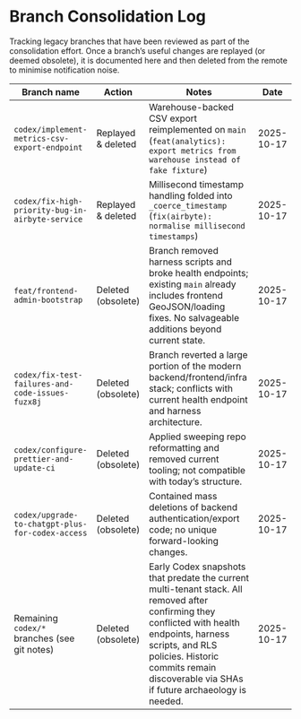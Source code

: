 # Branch Consolidation Log

Tracking legacy branches that have been reviewed as part of the consolidation effort. Once a branch’s useful changes are replayed (or deemed obsolete), it is documented here and then deleted from the remote to minimise notification noise.

| Branch name                                      | Action             | Notes                                                                                                                                                                                                                                                    | Date       |
| ------------------------------------------------ | ------------------ | -------------------------------------------------------------------------------------------------------------------------------------------------------------------------------------------------------------------------------------------------------- | ---------- |
| `codex/implement-metrics-csv-export-endpoint`    | Replayed & deleted | Warehouse-backed CSV export reimplemented on `main` (`feat(analytics): export metrics from warehouse instead of fake fixture`)                                                                                                                           | 2025-10-17 |
| `codex/fix-high-priority-bug-in-airbyte-service` | Replayed & deleted | Millisecond timestamp handling folded into `_coerce_timestamp` (`fix(airbyte): normalise millisecond timestamps`)                                                                                                                                        | 2025-10-17 |
| `feat/frontend-admin-bootstrap`                  | Deleted (obsolete) | Branch removed harness scripts and broke health endpoints; existing `main` already includes frontend GeoJSON/loading fixes. No salvageable additions beyond current state.                                                                               | 2025-10-17 |
| `codex/fix-test-failures-and-code-issues-fuzx8j` | Deleted (obsolete) | Branch reverted a large portion of the modern backend/frontend/infra stack; conflicts with current health endpoint and harness architecture.                                                                                                             | 2025-10-17 |
| `codex/configure-prettier-and-update-ci`         | Deleted (obsolete) | Applied sweeping repo reformatting and removed current tooling; not compatible with today’s structure.                                                                                                                                                   | 2025-10-17 |
| `codex/upgrade-to-chatgpt-plus-for-codex-access` | Deleted (obsolete) | Contained mass deletions of backend authentication/export code; no unique forward-looking changes.                                                                                                                                                       | 2025-10-17 |
| Remaining `codex/*` branches (see git notes)     | Deleted (obsolete) | Early Codex snapshots that predate the current multi-tenant stack. All removed after confirming they conflicted with health endpoints, harness scripts, and RLS policies. Historic commits remain discoverable via SHAs if future archaeology is needed. | 2025-10-17 |
